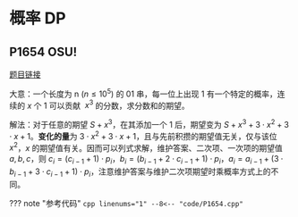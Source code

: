 # 概率 DP

## P1654 OSU!

[题目链接](https://www.luogu.com.cn/problem/P1654)

大意：一个长度为 n $(n\leq 10^5)$ 的 01 串，每一位上出现 1 有一个特定的概率，连续的 $x$ 个 $1$ 可以贡献  $x^3$ 的分数，求分数和的期望。

解法：对于任意的期望 $S+x^3$，在其添加一个 $1$ 后，期望变为 $S+x^3+3\cdot x^2+3\cdot x+1$。**变化的量**为 $3\cdot x^2+3\cdot x + 1$，且与先前积攒的期望值无关，仅与该位 $x^2$，$x$ 的期望值有关。因而可以列式求解，维护答案、二次项、一次项的期望值 $a,b,c$，则 $c_{i}=(c_{i-1}+1)\cdot p_i$，$b_i=(b_{i-1}+2\cdot c_{i-1}+1)\cdot p_i$，$a_{i}=a_{i-1}+(3\cdot b_{i-1}+3\cdot c_{i-1}+1)\cdot p_i$，注意维护答案与维护二次项期望时乘概率方式上的不同。

??? note "参考代码"
	```cpp linenums="1"
	--8<-- "code/P1654.cpp"
	```

<!--## P2059 \[JLOI2013\]卡牌游戏

[题目链接](https://www.luogu.com.cn/problem/P2059)

大意：n $(1\leq n \leq 50)$ 个人围成一圈玩游戏。从第一个玩家开始，每一回合从 m $(1\leq m \leq 50, 1\leq a_m\leq 50)$ 张卡片中抽取一张卡片，并淘汰掉从该人开始数第 $a_m$ 个人，让被淘汰者后面的人继续下一回合，直到还剩下一个玩家为止。问每一个人获胜的概率。

解法：注意到每一回合满足无后效性，整个游戏满足**旋转对称性**。也就是说对于 $i$ 个人，从该人开始数的第 $j$ 个人获胜的概率是一个定值，而且可以直接由 $i-1$ 人的数据得到。设 $f_{i,j}$ 为 $i$ 个人的游戏，从他开始数第 $j$ 人获胜的概率，则：

$$
f_{i,j}=\sum_{k=1}^{m}\left\{
\begin{aligned}
f_{i-1,j-(a_k-1)\bmod i - 1}&, (a_k-1) \bmod{i} + 1 < j \\
0&, (a_k-1)\bmod{j} + 1 = j \\
f_{i-1,i + j-(a_k-1)\bmod i - 1}&, (a_k-1)\bmod{i} + 1 > j
\end{aligned}
\right.
$$-->
